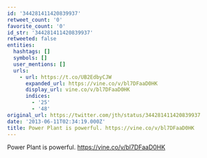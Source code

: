 ```yaml
---
id: '344281411420839937'
retweet_count: '0'
favorite_count: '0'
id_str: '344281411420839937'
retweeted: false
entities:
  hashtags: []
  symbols: []
  user_mentions: []
  urls:
    - url: https://t.co/UB2EdbyCJW
      expanded_url: https://vine.co/v/bl7DFaaD0HK
      display_url: vine.co/v/bl7DFaaD0HK
      indices:
        - '25'
        - '48'
original_url: https://twitter.com/jth/status/344281411420839937
date: '2013-06-11T02:34:19.000Z'
title: Power Plant is powerful. https://vine.co/v/bl7DFaaD0HK
---
```


Power Plant is powerful. https://vine.co/v/bl7DFaaD0HK